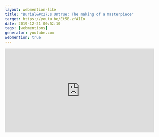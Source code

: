 ```yaml
---
layout: webmention-like
title: "Burial&#x27;s Untrue: The making of a masterpiece"
target: https://youtu.be/Et5B-zfAIIo
date: 2019-12-21 00:52:10
tags: [webmentions]
generator: youtube.com
webmention: true
---
```


<div style="width: 480px; height: 270px; overflow: hidden; position: relative;"><iframe frameborder="0" scrolling="no" seamless="seamless" webkitallowfullscreen="webkitAllowFullScreen" mozallowfullscreen="mozallowfullscreen" allowfullscreen="allowfullscreen" id="okplayer" width="480" height="270" src="http://youtube.com/embed/Et5B-zfAIIo" style="position: absolute; top: 0px; left: 0px; width: 480px; height: 270px;"></iframe></div>
